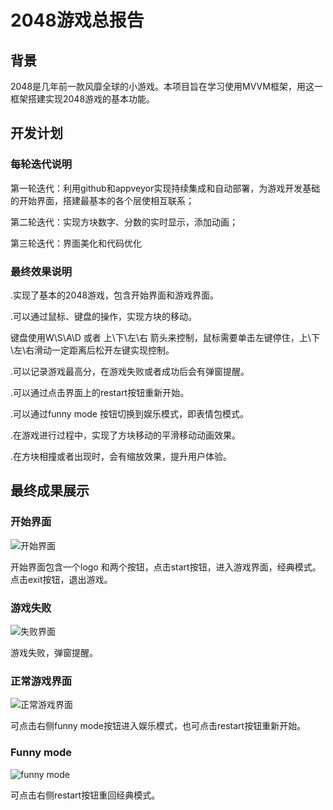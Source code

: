 # 2048游戏总报告

## 背景

2048是几年前一款风靡全球的小游戏。本项目旨在学习使用MVVM框架，用这一框架搭建实现2048游戏的基本功能。


## 开发计划

### 每轮迭代说明
第一轮迭代：利用github和appveyor实现持续集成和自动部署，为游戏开发基础的开始界面，搭建最基本的各个层使相互联系；

第二轮迭代：实现方块数字、分数的实时显示，添加动画；

第三轮迭代：界面美化和代码优化

### 最终效果说明
.实现了基本的2048游戏，包含开始界面和游戏界面。

.可以通过鼠标、键盘的操作，实现方块的移动。

  键盘使用W\S\A\D 或者 上\下\左\右 箭头来控制，鼠标需要单击左键停住，上\下\左\右滑动一定距离后松开左键实现控制。
  
.可以记录游戏最高分，在游戏失败或者成功后会有弹窗提醒。

.可以通过点击界面上的restart按钮重新开始。

.可以通过funny mode 按钮切换到娱乐模式，即表情包模式。

.在游戏进行过程中，实现了方块移动的平滑移动动画效果。

.在方块相撞或者出现时，会有缩放效果，提升用户体验。


## 最终成果展示
### 开始界面
![开始界面](https://github.com/blackwings0325/game/blob/master/picture/start.png)

开始界面包含一个logo 和两个按钮，点击start按钮，进入游戏界面，经典模式。点击exit按钮，退出游戏。
### 游戏失败
![失败界面](https://github.com/blackwings0325/game/blob/master/picture/lose.PNG)

游戏失败，弹窗提醒。
### 正常游戏界面
![正常游戏界面](https://github.com/blackwings0325/game/blob/master/picture/inthegame.PNG)

可点击右侧funny mode按钮进入娱乐模式，也可点击restart按钮重新开始。
###  Funny mode
![funny mode](https://github.com/blackwings0325/game/blob/master/picture/funny.png)

可点击右侧restart按钮重回经典模式。

